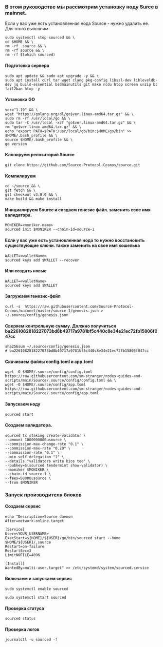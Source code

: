 ### В этом руководстве мы рассмотрим установку ноду Surce в mainnet. 

<p>Если у вас уже есть установленная нода Source - нужно удалить ее. Для этого выполним</p>

```
sudo systemctl stop sourced && \
cd $HOME && \
rm -rf .source && \
rm -rf source && \
rm -rf $(which sourced)
```

#### Подготовка сервера
```
sudo apt update && sudo apt upgrade -y && \
sudo apt install curl tar wget clang pkg-config libssl-dev libleveldb-dev jq build-essential bsdmainutils git make ncdu htop screen unzip bc fail2ban htop -y
```

#### Установка GO
```
ver="1.19" && \
wget "https://golang.org/dl/go$ver.linux-amd64.tar.gz" && \
sudo rm -rf /usr/local/go && \
sudo tar -C /usr/local -xzf "go$ver.linux-amd64.tar.gz" && \
rm "go$ver.linux-amd64.tar.gz" && \
echo "export PATH=$PATH:/usr/local/go/bin:$HOME/go/bin" >> $HOME/.bash_profile && \
source $HOME/.bash_profile && \
go version
```

#### Клонируем репозиторий Source
```
git clone https://github.com/Source-Protocol-Cosmos/source.git
```

#### Компилируем
```
cd ~/source && \
git fetch && \
git checkout v3.0.0 && \
make build && make install
```

#### Инициалируем Source и создаем генезис файл. <moniker-name> заменить свое имя валидатора.
```
MONIKER=<moniker-name>
sourced init $MONIKER --chain-id=source-1
```

#### Если у вас уже есть установленная нода то нужно восстановить существующие ключи. <walletname> также заменить на свое имя кошелька
```
WALLET=<walletName>
sourced keys add $WALLET --recover
```

#### Или создать новые
```
WALLET=<walletName>
sourced keys add $WALLET
```

#### Загружаем генезис-фвйл
```
curl -s  https://raw.githubusercontent.com/Source-Protocol-Cosmos/mainnet/master/source-1/genesis.json > ~/.source/config/genesis.json
```

#### Сверяем контрольную сумму. Должно получиться ba2261082818227073bd8b49717a9781bf5c440c8e34e21ec72fb15806f047cc
```
sha256sum ~/.source/config/genesis.json
# ba2261082818227073bd8b49717a9781bf5c440c8e34e21ec72fb15806f047cc
```

#### Скачиваем файлы config.toml и app.toml
```
wget -O $HOME/.source/config/config.toml https://raw.githubusercontent.com/sm-stranger/nodes-guides-and-scripts/main/Source/.source/config/config.toml && \
wget -O $HOME/.source/config/app.toml https://raw.githubusercontent.com/sm-stranger/nodes-guides-and-scripts/main/Source/.source/config/app.toml
```


#### Запускаем ноду
```
sourced start
```

#### Создаем валидатора.
```
sourced tx staking create-validator \
--amount 1000000000usource \
--commission-max-change-rate "0.1" \
--commission-max-rate "0.20" \
--commission-rate "0.1" \
--min-self-delegation "1" \
--details "validators write bios too" \
--pubkey=$(sourced tendermint show-validator) \
--moniker $MONIKER \
--chain-id source-1 \
--fees=50000usource \
--from $MONIKER
```

### Запуск производителя блоков

#### Создаем сервис
```
echo "Description=Source daemon
After=network-online.target

[Service]
User=<YOUR_USERNAME>
ExecStart=${HOME}/${USER}/go/bin/sourced start --home $HOME/${USER}/.source
Restart=on-failure
RestartSec=3
LimitNOFILE=4096

[Install]
WantedBy=multi-user.target" >> /etc/systemd/system/sourced.service
```

#### Включаем и запускаем сервис
```
sudo systemctl enable sourced
```
```
sudo systemctl start sourced
```

#### Проверка статуса
```
sourced status
```

#### Проверка логов
```
journalctl -u sourced -f
```
